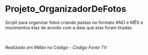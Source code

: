 # Projeto_OrganizadorDeFotos
Scrpit para organizar fotos criando pastas no formato ANO e MÊS e movimentos elas de acordo com a data que elas foram tiradas.


<br><br>
<i>Realizado em #Mão no Código - Código Fonte TV</i>

